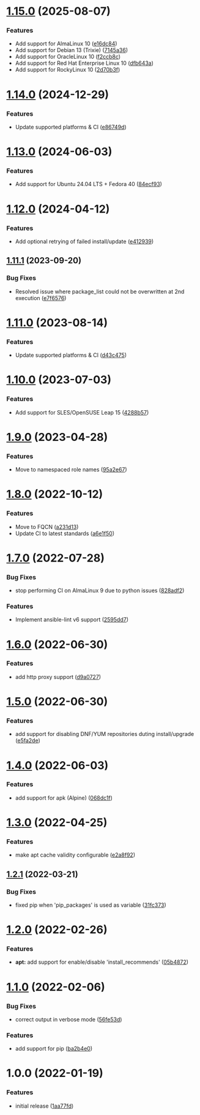 # [1.15.0](https://github.com/de-it-krachten/ansible-role-package/compare/v1.14.0...v1.15.0) (2025-08-07)


### Features

* Add support for AlmaLinux 10 ([e16dc84](https://github.com/de-it-krachten/ansible-role-package/commit/e16dc844040c20ab8a8ace5c6ef19f05200cae89))
* Add support for Debian 13 (Trixie) ([7145a36](https://github.com/de-it-krachten/ansible-role-package/commit/7145a366f83f3f8c2b814f9cb18aed873e2df2b3))
* Add support for OracleLinux 10 ([f2ccb8c](https://github.com/de-it-krachten/ansible-role-package/commit/f2ccb8c17dd57f256e7a55776db26a97a9a1369b))
* Add support for Red Hat Enterprise Linux 10 ([dfb643a](https://github.com/de-it-krachten/ansible-role-package/commit/dfb643a25ef7b171336050810e5f42519539d300))
* Add support for RockyLinux 10 ([2d70b3f](https://github.com/de-it-krachten/ansible-role-package/commit/2d70b3fd5b73e982164a566d608cf280f62b9717))

# [1.14.0](https://github.com/de-it-krachten/ansible-role-package/compare/v1.13.0...v1.14.0) (2024-12-29)


### Features

* Update supported platforms & CI ([e86749d](https://github.com/de-it-krachten/ansible-role-package/commit/e86749d5c310b3f3b7f5d2d8416238ee4a141264))

# [1.13.0](https://github.com/de-it-krachten/ansible-role-package/compare/v1.12.0...v1.13.0) (2024-06-03)


### Features

* Add support for Ubuntu 24.04 LTS + Fedora 40 ([84ecf93](https://github.com/de-it-krachten/ansible-role-package/commit/84ecf93d9125d61ce5e02bae337ecfa912c24f51))

# [1.12.0](https://github.com/de-it-krachten/ansible-role-package/compare/v1.11.1...v1.12.0) (2024-04-12)


### Features

* Add optional retrying of failed install/update ([e412939](https://github.com/de-it-krachten/ansible-role-package/commit/e412939876254a5f70600ba45b0378f7281c70e2))

## [1.11.1](https://github.com/de-it-krachten/ansible-role-package/compare/v1.11.0...v1.11.1) (2023-09-20)


### Bug Fixes

* Resolved issue where package_list could not be overwritten at 2nd execution ([e7f6576](https://github.com/de-it-krachten/ansible-role-package/commit/e7f6576ee777e04a4d7ad5f4fb50028e28c7363a))

# [1.11.0](https://github.com/de-it-krachten/ansible-role-package/compare/v1.10.0...v1.11.0) (2023-08-14)


### Features

* Update supported platforms & CI ([d43c475](https://github.com/de-it-krachten/ansible-role-package/commit/d43c4750935b2e48ae381e2ec9a75aec6aacb483))

# [1.10.0](https://github.com/de-it-krachten/ansible-role-package/compare/v1.9.0...v1.10.0) (2023-07-03)


### Features

* Add support for SLES/OpenSUSE Leap 15 ([4288b57](https://github.com/de-it-krachten/ansible-role-package/commit/4288b57931a8c87395fda2db12bbbc99fea811a8))

# [1.9.0](https://github.com/de-it-krachten/ansible-role-package/compare/v1.8.0...v1.9.0) (2023-04-28)


### Features

* Move to namespaced role names ([95a2e67](https://github.com/de-it-krachten/ansible-role-package/commit/95a2e6721198c16f03e9b7b047bdc267783d79d8))

# [1.8.0](https://github.com/de-it-krachten/ansible-role-package/compare/v1.7.0...v1.8.0) (2022-10-12)


### Features

* Move to FQCN ([a231d13](https://github.com/de-it-krachten/ansible-role-package/commit/a231d13974a9c52b65b96fad7f8d2fd45bf1275b))
* Update CI to latest standards ([a6e1f50](https://github.com/de-it-krachten/ansible-role-package/commit/a6e1f505e758b07260c9fdc71b3d7bfc7ecacab0))

# [1.7.0](https://github.com/de-it-krachten/ansible-role-package/compare/v1.6.0...v1.7.0) (2022-07-28)


### Bug Fixes

* stop performing CI on AlmaLinux 9 due to python issues ([828adf2](https://github.com/de-it-krachten/ansible-role-package/commit/828adf27655fc6e50bdcad788e9b67fd3820d5c2))


### Features

* Implement ansible-lint v6 support ([2595dd7](https://github.com/de-it-krachten/ansible-role-package/commit/2595dd71498971f67c1569d5cc26363e97315fbb))

# [1.6.0](https://github.com/de-it-krachten/ansible-role-package/compare/v1.5.0...v1.6.0) (2022-06-30)


### Features

* add http proxy support ([d9a0727](https://github.com/de-it-krachten/ansible-role-package/commit/d9a07275864525e24a4894346e154a5749eaaa0c))

# [1.5.0](https://github.com/de-it-krachten/ansible-role-package/compare/v1.4.0...v1.5.0) (2022-06-30)


### Features

* add support for disabling DNF/YUM repositories duting install/upgrade ([e5fa2de](https://github.com/de-it-krachten/ansible-role-package/commit/e5fa2de84d655130203ea3fcbc01e343bd5ee5d0))

# [1.4.0](https://github.com/de-it-krachten/ansible-role-package/compare/v1.3.0...v1.4.0) (2022-06-03)


### Features

* add support for apk (Alpine) ([068dc1f](https://github.com/de-it-krachten/ansible-role-package/commit/068dc1fd7290ab1547f849fe3a40c80878675151))

# [1.3.0](https://github.com/de-it-krachten/ansible-role-package/compare/v1.2.1...v1.3.0) (2022-04-25)


### Features

* make apt cache validity configurable ([e2a8f92](https://github.com/de-it-krachten/ansible-role-package/commit/e2a8f92a7bb510e9749f1b1276f718882da41c10))

## [1.2.1](https://github.com/de-it-krachten/ansible-role-package/compare/v1.2.0...v1.2.1) (2022-03-21)


### Bug Fixes

* fixed pip when 'pip_packages' is used as variable ([31fc373](https://github.com/de-it-krachten/ansible-role-package/commit/31fc373340ac5282eea5da2cea4715be67d75d34))

# [1.2.0](https://github.com/de-it-krachten/ansible-role-package/compare/v1.1.0...v1.2.0) (2022-02-26)


### Features

* **apt:** add support for enable/disable 'install_recommends' ([05b4872](https://github.com/de-it-krachten/ansible-role-package/commit/05b4872587b3adba1ca5b84a50ab9066c8b50e9e))

# [1.1.0](https://github.com/de-it-krachten/ansible-role-package/compare/v1.0.0...v1.1.0) (2022-02-06)


### Bug Fixes

* correct output in verbose mode ([56fe53d](https://github.com/de-it-krachten/ansible-role-package/commit/56fe53d58ba82e19fc0eaf2e1852cac0e837ed89))


### Features

* add support for pip ([ba2b4e0](https://github.com/de-it-krachten/ansible-role-package/commit/ba2b4e07de6a5cfc4e433efbbb5717c701fee54b))

# 1.0.0 (2022-01-19)


### Features

* initial release ([1aa77fd](https://github.com/de-it-krachten/ansible-role-package/commit/1aa77fda7d78c521a94276a1703f3cf8df71cec2))
